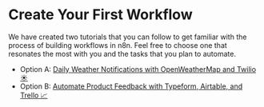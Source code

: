 # Create Your First Workflow

We have created two tutorials that you can follow to get familiar with the process of building workflows in n8n. Feel free to choose one that resonates the most with you and the tasks that you plan to automate.

- Option A: [Daily Weather Notifications with OpenWeatherMap and Twilio ☀️](../daily-weather-notifications/README.md)
- Option B: [Automate Product Feedback with Typeform, Airtable, and Trello 📈](../get-product-feedback/README.md)
